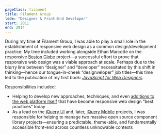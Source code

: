 ```yaml
---
pageClass: filament
title: Filament Group
lede: "Designer & Front-End Developer"
start: 2011
end: 2014
---
```


During my time at Filament Group, I was able to play a small role in the establishment of responsive web design as a common design/development practice. My time included working alongside Ethan Marcotte on the responsive [Boston Globe](https://bostonglobe.com) project—a successful effort to prove that responsive web design was a viable approach at scale. Perhaps due to the blurry line between “designer” and “developer” necessitated by this shift in thinking—hence our tongue-in-cheek “designveloper” job titles—this time led to the publication of my first book: [_JavaScript for Web Designers_](https://abookapart.com/products/javascript-for-web-designers). 

Responsibilities included:

* Helping to develop new approaches, techniques, and even [additions to the web platform itself](https://www.w3.org/TR/html-picture-element/) that have become responsive web design “best practices” today
* As a lead on the [jQuery UI](https://jqueryui.com/) and, later, [jQuery Mobile](https://jquerymobile.com/) projects, I was responsible for helping to manage two massive open source component library projects—ensuring a predictable, theme-able, and fundamentally accessible front-end across countless unknowable contexts
